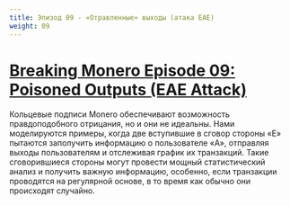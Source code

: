 ```yaml
---
title: Эпизод 09 - «Отравленные» выходы (атака EAE)
weight: 09
---
```


# [Breaking Monero Episode 09: Poisoned Outputs (EAE Attack)](https://youtu.be/v77trz2VlLs)

Кольцевые подписи Monero обеспечивают возможность правдоподобного отрицания, но и они не идеальны. Нами моделируются примеры, когда две вступившие в сговор стороны «E» пытаются заполучить информацию о пользователе «A», отправляя выходы пользователям и отслеживая график их транзакций. Такие сговорившиеся стороны могут провести мощный статистический анализ и получить важную информацию, особенно, если транзакции проводятся на регулярной основе, в то время как обычно они происходят случайно.
